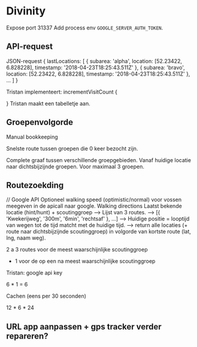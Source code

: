# Divinity
Expose port 31337
Add process env `GOOGLE_SERVER_AUTH_TOKEN`.

## API-request
JSON-request
{
	lastLocations: [
	{
	subarea: 'alpha',
	location: [52.23422, 6.828228],
	timestamp: '2018-04-23T18:25:43.511Z'
	},
	{
	subarea: 'bravo',
	location: [52.23422, 6.828228],
	timestamp: '2018-04-23T18:25:43.511Z'
	},
	...
	]
}

Tristan implementeert:
incrementVisitCount {

}
Tristan maakt een tabelletje aan.


## Groepenvolgorde
Manual bookkeeping

Snelste route tussen groepen die 0 keer bezocht zijn.

Complete graaf tussen verschillende groepgebieden.
Vanaf huidige locatie naar dichtsbijzijnde groepen.
Voor maximaal 3 groepen.

## Routezoekding
// Google API
Optioneel walking speed (optimistic/normal) voor vossen meegeven in de apicall naar google.
Walking directions
Laatst bekende locatie (hint/hunt) + scoutinggroep
--> Lijst van 3 routes.
--> [{
	'Kwekerijweg',
	'300m',
	'6min',
	'rechtsaf'
}, ...]
--> Huidige positie = looptijd van wegen tot de tijd matcht met de huidige tijd.
-->  return alle locaties (+ route naar dichtsbijzijnde scoutinggroep) in volgorde van kortste route (lat, lng, naam weg).

2 a 3 routes voor de meest waarschijnlijke scoutinggroep
+ 1 voor de op een na meest waarschijnlijke scoutinggroep

Tristan: google api key

6 * 1 = 6

Cachen (eens per 30 seconden)

12 * 6 * 24
## URL app aanpassen + gps tracker verder repareren?


##
